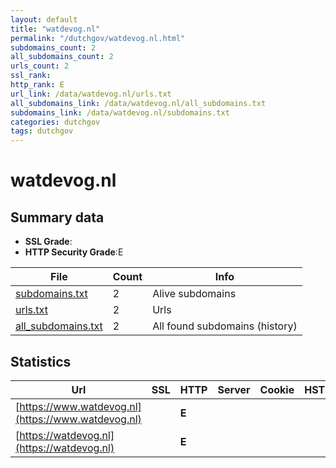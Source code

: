 ```yaml
---
layout: default
title: "watdevog.nl"
permalink: "/dutchgov/watdevog.nl.html"
subdomains_count: 2
all_subdomains_count: 2
urls_count: 2
ssl_rank: 
http_rank: E
url_link: /data/watdevog.nl/urls.txt
all_subdomains_link: /data/watdevog.nl/all_subdomains.txt
subdomains_link: /data/watdevog.nl/subdomains.txt
categories: dutchgov
tags: dutchgov
---
```



# watdevog.nl
## Summary data


 - **SSL Grade**:
 - **HTTP Security Grade**:E


| File       | Count | Info |
|------------|-------|------|
|[subdomains.txt](/DutchGovScope/data/watdevog.nl/subdomains.txt)|2|Alive subdomains|
|[urls.txt](/DutchGovScope/data/watdevog.nl/urls.txt)|2|Urls|
|[all_subdomains.txt](/DutchGovScope/data/watdevog.nl/all_subdomains.txt)|2|All found subdomains (history)|


## Statistics


| Url | SSL | HTTP | Server | Cookie | HSTS | CORS | CTO | CSP | XFO | XXP | RP |FP| Tech |Title |
|--------|-------|-------|------|------|------|------|------|------|------|------|------|------|------|------|
|[https://www.watdevog.nl](https://www.watdevog.nl)| | **E**|| | | | | | | | :white_check_mark: | |HSTS||
|[https://watdevog.nl](https://watdevog.nl)| | **E**|| | | | | | | | :white_check_mark: | |HSTS||

